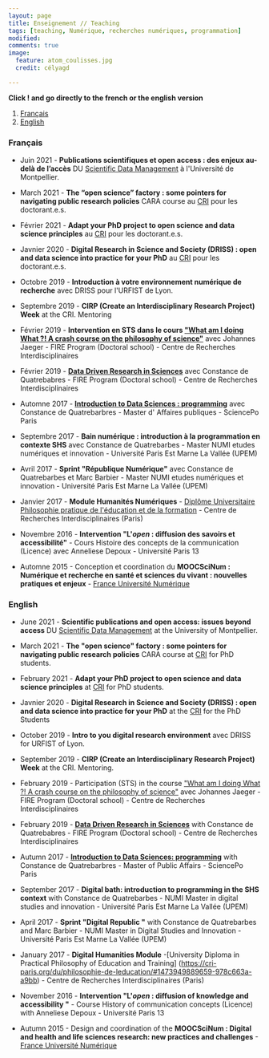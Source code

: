 ```yaml
---
layout: page
title: Enseignement // Teaching
tags: [teaching, Numérique, recherches numériques, programmation]
modified:
comments: true
image:
  feature: atom_coulisses.jpg
  credit: célyagd

---
```

**Click ! and go directly to the french or the english version**

1. [Français](#français)
2. [English](#english)

### Français <a name="français"></a>

- Juin 2021 - **Publications scientifiques et open access : des enjeux au-delà de l’accès** DU [Scientific Data Management](https://sdm.edu.umontpellier.fr/s) à l'Université de Montpellier. 

- March 2021 - **The “open science” factory : some pointers for navigating public research policies** CARA course au [CRI](https://phd.cri-paris.org/en/phd-program) pour les doctorant.e.s.

- Février 2021 - **Adapt your PhD project to open science and data science principles** au [CRI](https://phd.cri-paris.org/en/phd-program) pour les doctorant.e.s.

- Javnier 2020 - **Digital Research in Science and Society (DRISS) : open and data science into practice for your PhD** au [CRI](https://phd.cri-paris.org/en/phd-program) pour les doctorant.e.s.

- Octobre 2019 - **Introduction à votre environnement numérique de recherche** avec DRISS pour l'URFIST de Lyon.

- Septembre 2019 - **CIRP (Create an Interdisciplinary Research Project) Week** at the CRI. Mentoring

- Février 2019 - **Intervention en STS dans le cours ["What am I doing What ?! A crash course on the philosophy of science"](https://cri-paris.org/fire/academic-program/fire-courses/philosophy-of-science/)** avec Johannes Jaeger - FIRE Program (Doctoral school) - Centre de Recherches Interdisciplinaires

- Février 2019 - **[Data Driven Research in Sciences](https://cri-paris.org/fire/academic-program/fire-courses/data-driven-research-sciences/)** avec Constance de Quatrebabres - FIRE Program (Doctoral school) - Centre de Recherches Interdisciplinaires

- Automne 2017 - **[Introduction to Data Sciences : programming](http://formation.sciences-po.fr/enseignement/2017/OAFP/4920)** avec Constance de Quatrebarbres - Master d' Affaires publiques - SciencePo Paris

- Septembre 2017 - **Bain numérique : introduction à la programmation en contexte SHS** avec Constance de Quatrebarbes - Master NUMI etudes numériques et innovation  - Université Paris Est Marne La Vallée (UPEM)

- Avril 2017 - **Sprint "République Numérique"** avec Constance de Quatrebarbes et Marc Barbier - Master NUMI etudes numériques et innovation  - Université Paris Est Marne La Vallée (UPEM)

- Janvier 2017 - **Module Humanités Numériques**  - [Diplôme Universitaire Philosophie pratique de l'éducation et de la formation](https://cri-paris.org/du/philosophie-de-leducation/#1473949889659-978c663a-a9bb) - Centre de Recherches Interdisciplinaires (Paris)

- Novembre 2016 - **Intervention "L'*open* : diffusion des savoirs et accessibilité"** - Cours Histoire des concepts de la communication (Licence) avec Anneliese Depoux - Université Paris 13

- Automne 2015 - Conception et coordination du **MOOCSciNum : Numérique et recherche en santé et sciences du vivant : nouvelles pratiques et enjeux** - [France Université Numérique](https://www.fun-mooc.fr/courses/VirchowVillerme/06005/session01/about)


### English <a name="english"></a>


- June 2021 - **Scientific publications and open access: issues beyond access** DU [Scientific Data Management](https://sdm.edu.umontpellier.fr/s) at the University of Montpellier. 

- March 2021 - **The "open science" factory : some pointers for navigating public research policies** CARA course at [CRI](https://phd.cri-paris.org/en/phd-program) for PhD students.

- February 2021 - **Adapt your PhD project to open science and data science principles** at [CRI](https://phd.cri-paris.org/en/phd-program) for PhD students.

- Javnier 2020 - **Digital Research in Science and Society (DRISS) : open and data science into practice for your PhD** at the [CRI](https://phd.cri-paris.org/en/phd-program) for the PhD Students

- October 2019 - **Intro to you digital research environment** avec DRISS for URFIST of Lyon.

- September 2019 - **CIRP (Create an Interdisciplinary Research Project) Week** at the CRI. Mentoring.

- February 2019 - Participation (STS) in the course ["What am I doing What ?! A crash course on the philosophy of science"](https://cri-paris.org/fire/academic-program/fire-courses/philosophy-of-science/) avec Johannes Jaeger - FIRE Program (Doctoral school) - Centre de Recherches Interdisciplinaires

- February 2019 - **[Data Driven Research in Sciences](https://cri-paris.org/fire/academic-program/fire-courses/data-driven-research-sciences/)** with Constance de Quatrebabres - FIRE Program (Doctoral school) - Centre de Recherches Interdisciplinaires

- Autumn 2017 - **[Introduction to Data Sciences: programming](http://formation.sciences-po.fr/enseignement/2017/OAFP/4920)** with Constance de Quatrebarbres - Master of Public Affairs - SciencePo Paris

- September 2017 - **Digital bath: introduction to programming in the SHS context** with Constance de Quatrebarbes - NUMI Master in digital studies and innovation - Université Paris Est Marne La Vallée (UPEM)

- April 2017 - **Sprint "Digital Republic "** with Constance de Quatrebarbes and Marc Barbier - NUMI Master in Digital Studies and Innovation - Université Paris Est Marne La Vallée (UPEM)

- January 2017 - **Digital Humanities Module** -[University Diploma in Practical Philosophy of Education and Training] (https://cri-paris.org/du/philosophie-de-leducation/#1473949889659-978c663a-a9bb) - Centre de Recherches Interdisciplinaires (Paris)

- November 2016 - **Intervention "L'*open* : diffusion of knowledge and accessibility "** - Course History of communication concepts (Licence) with Anneliese Depoux - Université Paris 13

- Autumn 2015 - Design and coordination of the **MOOCSciNum : Digital and health and life sciences research: new practices and challenges** -[France Université Numérique](https://www.fun-mooc.fr/courses/VirchowVillerme/06005/session01/about)
